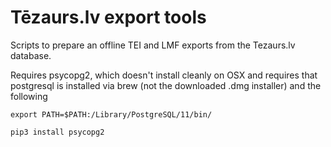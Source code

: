 # Tēzaurs.lv export tools

Scripts to prepare an offline TEI and LMF exports from the Tezaurs.lv database.

Requires psycopg2, which doesn't install cleanly on OSX and requires that postgresql is installed via brew (not the downloaded .dmg installer) and the following

`export PATH=$PATH:/Library/PostgreSQL/11/bin/`

`pip3 install psycopg2`
